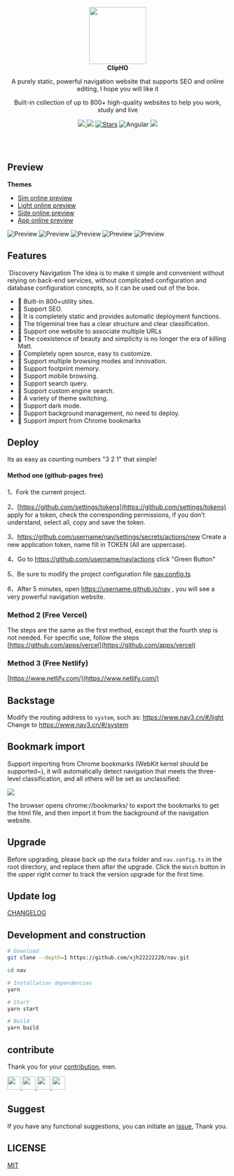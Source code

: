 
<p align="center">
  <a href="https://nav3.cn/?g">
    <img src="https://user-images.githubusercontent.com/76642252/200378813-2f6e0cd7-8d8c-476e-8140-7465a3277ae2.png" width="130" />
  </a>
  <br />
  <b>ClipHO</b>
  <p align="center">A purely static, powerful navigation website that supports SEO and online editing, I hope you will like it</p>
  <p align="center">Built-in collection of up to 800+ high-quality websites to help you work, study and live</p>
  <p align="center">
    <a href="README_zh-CN.md">
      <img src="https://img.shields.io/badge/lang-%E7%AE%80%E4%BD%93%E4%B8%AD%E6%96%87-red.svg?longCache=true&style=flat-square">
    </a>
    <img src="https://img.shields.io/github/v/release/xjh22222228/nav" />
    <a href="https://github.com/xjh22222228/nav/stargazers"><img src="https://img.shields.io/github/stars/xjh22222228/nav" alt="Stars"/></a>
    <img alt="Angular" src="https://img.shields.io/static/v1.svg?label=&message=Angular11&style=flat-square&color=C82B38">
    <img src="https://img.shields.io/github/license/xjh22222228/nav" />
  </p>
</p>

<br />
<br />


## Preview
**Themes**

- [Sim online preview](https://nav3.cn/#/sim)
- [Light online preview](https://nav3.cn/#/light)
- [Side online preview](https://nav3.cn/#/side)
- [App online preview](https://nav3.cn/#/app)

![Preview](https://raw.githubusercontent.com/xjh22222228/public/gh-pages/nav/1.png)
![Preview](https://raw.githubusercontent.com/xjh22222228/public/gh-pages/nav/2.png)
![Preview](https://raw.githubusercontent.com/xjh22222228/public/gh-pages/nav/3.png)
![Preview](https://raw.githubusercontent.com/xjh22222228/public/gh-pages/nav/4.png)
![Preview](https://raw.githubusercontent.com/xjh22222228/public/gh-pages/nav/5.png)






## Features
`Discovery Navigation The idea is to make it simple and convenient without relying on back-end services, without complicated configuration and database configuration concepts, so it can be used out of the box.


- 🍰 Built-in 800+utility sites.
- 🍰 Support SEO.
- 🍰 It is completely static and provides automatic deployment functions.
- 🍰 The trigeminal tree has a clear structure and clear classification.
- 🍰 Support one website to associate multiple URLs
- 🍰 The coexistence of beauty and simplicity is no longer the era of killing Matt.
- 🍰 Completely open source, easy to customize.
- 🍰 Support multiple browsing modes and innovation.
- 🍰 Support footprint memory.
- 🍰 Support mobile browsing.
- 🍰 Support search query.
- 🍰 Support custom engine search.
- 🍰 A variety of theme switching.
- 🍰 Support dark mode.
- 🍰 Support background management, no need to deploy.
- 🍰 Support import from Chrome bookmarks


## Deploy
Its as easy as counting numbers "3 2 1" that simple!

#### Method one (github-pages free)
1、Fork the current project.

2、[https://github.com/settings/tokens](https://github.com/settings/tokens) apply for a token, check the corresponding permissions, if you don’t understand, select all, copy and save the token.

3、https://github.com/username/nav/settings/secrets/actions/new  Create a new application token, name fill in TOKEN (All are uppercase).

4、Go to https://github.com/username/nav/actions click "Green Button"

5、Be sure to modify the project configuration file [nav.config.ts](nav.config.ts)

6、After 5 minutes, open https://username.github.io/nav , you will see a very powerful navigation website.

### Method 2 (Free Vercel)
The steps are the same as the first method, except that the fourth step is not needed.
For specific use, follow the steps [https://github.com/apps/vercel](https://github.com/apps/vercel)


### Method 3 (Free Netlify)
[https://www.netlify.com/](https://www.netlify.com/)




## Backstage
Modify the routing address to `system`, such as: https://www.nav3.cn/#/light Change to https://www.nav3.cn/#/system


## Bookmark import

Support importing from Chrome bookmarks (WebKit kernel should be supported~), it will automatically detect navigation that meets the three-level classification, and all others will be set as unclassified:

![](https://raw.githubusercontent.com/xjh22222228/public/gh-pages/nav/import.png)

The browser opens chrome://bookmarks/ to export the bookmarks to get the html file, and then import it from the background of the navigation website.




## Upgrade
Before upgrading, please back up the `data` folder and `nav.config.ts` in the root directory, and replace them after the upgrade.
Click the `Watch` button in the upper right corner to track the version upgrade for the first time.


## Update log
[CHANGELOG](https://github.com/xjh22222228/nav/releases)






## Development and construction
``` bash
# Download
git clone --depth=1 https://github.com/xjh22222228/nav.git

cd nav

# Installation dependencies
yarn

# Start
yarn start

# Build
yarn build
```



## contribute
Thank you for your [contribution](https://github.com/xjh22222228/nav/issues), men.

<a href="https://github.com/YutHelloWorld">
  <img src="https://avatars1.githubusercontent.com/u/20860159?s=460&v=4" width="30px" height="30px" />
</a>
<a href="https://github.com/JJJTHuang">
  <img src="https://avatars3.githubusercontent.com/u/22817432?s=460&v=4" width="30px" height="30px" />
</a>
<a href="https://github.com/Fechin">
  <img src="https://avatars1.githubusercontent.com/u/2541482?s=460&v=4" width="30px" height="30px" />
</a>
<a href="https://github.com/setdiaoyong">
  <img src="https://avatars1.githubusercontent.com/u/62551864?s=460&v=4" width="30px" height="30px" />
</a>






## Suggest
If you have any functional suggestions, you can initiate an [issue](https://github.com/xjh22222228/nav/issues), Thank you.

## LICENSE
[MIT](./LICENSE)
